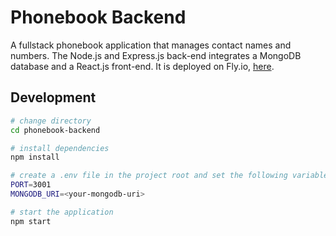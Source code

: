 # Phonebook Backend

A fullstack phonebook application that manages contact names and numbers. The Node.js and Express.js back-end integrates a MongoDB database and a React.js front-end. It is deployed on Fly.io, [here](https://fragrant-leaf-1030.fly.dev/).

## Development

```bash
# change directory
cd phonebook-backend

# install dependencies
npm install

# create a .env file in the project root and set the following variables
PORT=3001
MONGODB_URI=<your-mongodb-uri>

# start the application
npm start
```
